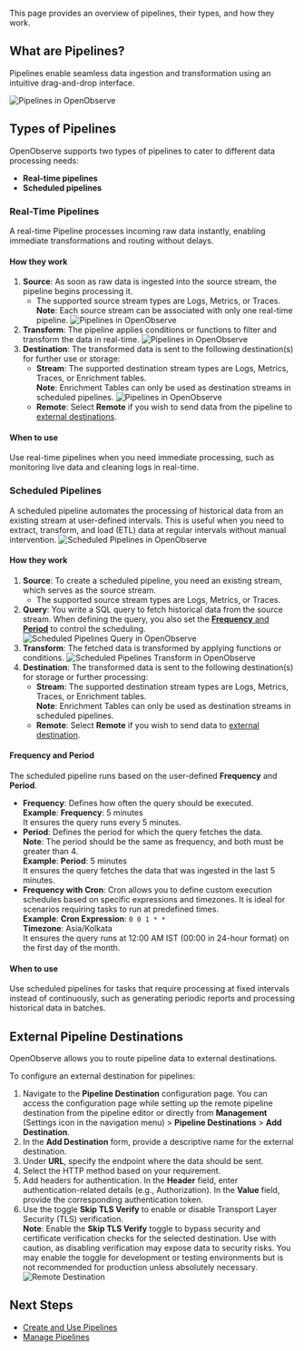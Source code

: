 This page provides an overview of pipelines, their types, and how they work.<br>

## What are Pipelines?
Pipelines enable seamless data ingestion and transformation using an intuitive drag-and-drop interface.

![Pipelines in OpenObserve](../../images/pipeline-new-editor.png)

## Types of Pipelines
OpenObserve supports two types of pipelines to cater to different data processing needs: 

- **Real-time pipelines** 
- **Scheduled pipelines**

### Real-Time Pipelines
A real-time Pipeline processes incoming raw data instantly, enabling immediate transformations and routing without delays.

#### How they work

1. **Source**: As soon as raw data is ingested into the source stream, the pipeline begins processing it.
    - The supported source stream types are Logs, Metrics, or Traces.<br>**Note**: Each source stream can be associated with only one real-time pipeline. 
    ![Pipelines in OpenObserve](../../images/pipelines-new-realtime.png)
2. **Transform**: The pipeline applies conditions or functions to filter and transform the data in real-time. 
![Pipelines in OpenObserve](../../images/pipeline-new-realtime-transform-condition.png)
3. **Destination**: The transformed data is sent to the following destination(s) for further use or storage: 
    - **Stream**: The supported destination stream types are Logs, Metrics, Traces, or Enrichment tables. <br>**Note**: Enrichment Tables can only be used as destination streams in scheduled pipelines.
    ![Pipelines in OpenObserve](../../images/pipeline-new-realtime-destination.png)
    - **Remote**: Select **Remote** if you wish to send data from the pipeline to [external destinations](#external-pipeline-destinations).

#### When to use
Use real-time pipelines when you need immediate processing, such as monitoring live data and cleaning logs in real-time.

### Scheduled Pipelines

A scheduled pipeline automates the processing of historical data from an existing stream at user-defined intervals. This is useful when you need to extract, transform, and load (ETL) data at regular intervals without manual intervention. 
![Scheduled Pipelines in OpenObserve](../../images/pipelines-new-%20scheduled.png)

#### How they work

1. **Source**: To create a scheduled pipeline, you need an existing stream, which serves as the source stream. 
    - The supported source stream types are Logs, Metrics, or Traces. 
2. **Query**: You write a SQL query to fetch historical data from the source stream. When defining the query, you also set the [**Frequency** and **Period**](#the-scheduled-pipeline-runs-based-on-the-user-defined-frequency-and-period) to control the scheduling. 
![Scheduled Pipelines Query in OpenObserve](../../images/create-pipeline-sch-query.png)
3. **Transform**: The fetched data is transformed by applying functions or conditions.
![Scheduled Pipelines Transform in OpenObserve](../../images/pipeline-new-scheduled-condition.png)
4. **Destination**: The transformed data is sent to the following destination(s) for storage or further processing: 
    - **Stream**: The supported destination stream types are Logs, Metrics, Traces, or Enrichment tables. <br>**Note**: Enrichment Tables can only be used as destination streams in scheduled pipelines.
    - **Remote**: Select **Remote** if you wish to send data to [external destination](#external-pipeline-destinations).

#### Frequency and Period
The scheduled pipeline runs based on the user-defined **Frequency** and **Period**. 

- **Frequency**: Defines how often the query should be executed. <br> **Example**: **Frequency**: 5 minutes<br>It ensures the query runs every 5 minutes.
- **Period**: Defines the period for which the query fetches the data. <br> 
    **Note**: The period should be the same as frequency, and both must be greater than 4. <br> 
    **Example**: **Period**: 5 minutes<br>It ensures the query fetches the data that was ingested in the last 5 minutes. 
- **Frequency with Cron**: Cron allows you to define custom execution schedules based on specific expressions and timezones. It is ideal for scenarios requiring tasks to run at predefined times. <br>**Example**: **Cron Expression**: `0 0 1 * *`
<br>**Timezone**: Asia/Kolkata
<br>It ensures the query runs at 12:00 AM IST (00:00 in 24-hour format) on the first day of the month. 

#### When to use
Use scheduled pipelines for tasks that require processing at fixed intervals instead of continuously, such as generating periodic reports and processing historical data in batches.

## External Pipeline Destinations
OpenObserve allows you to route pipeline data to external destinations. 

To configure an external destination for pipelines: 

1. Navigate to the **Pipeline Destination** configuration page. You can access the configuration page while setting up the remote pipeline destination from the pipeline editor or directly from **Management** (Settings icon in the navigation menu) > **Pipeline Destinations** > **Add Destination**.
2. In the **Add Destination** form, provide a descriptive name for the external destination.
3. Under **URL**, specify the endpoint where the data should be sent.
4. Select the HTTP method based on your requirement.
5. Add headers for authentication. In the **Header** field, enter authentication-related details (e.g., Authorization). In the **Value** field, provide the corresponding authentication token.
6. Use the toggle **Skip TLS Verify** to enable or disable Transport Layer Security (TLS) verification. <br>
**Note**: Enable the **Skip TLS Verify** toggle to bypass security and certificate verification checks for the selected destination. Use with caution, as disabling verification may expose data to security risks. You may enable the toggle for development or testing environments but is not recommended for production unless absolutely necessary.
![Remote Destination](../../images/pipeline-new-remote-destination.png)


## Next Steps
- [Create and Use Pipelines](create-and-use-pipelines.md)
- [Manage Pipelines](manage-pipelines.md)